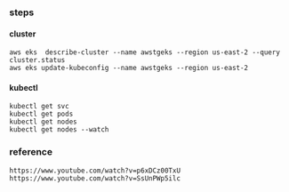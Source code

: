 ### steps

#### cluster 
```
aws eks  describe-cluster --name awstgeks --region us-east-2 --query cluster.status 
aws eks update-kubeconfig --name awstgeks --region us-east-2
```

#### kubectl
```
kubectl get svc
kubectl get pods 
kubectl get nodes
kubectl get nodes --watch
```

### reference
```
https://www.youtube.com/watch?v=p6xDCz00TxU
https://www.youtube.com/watch?v=SsUnPWp5ilc
```
